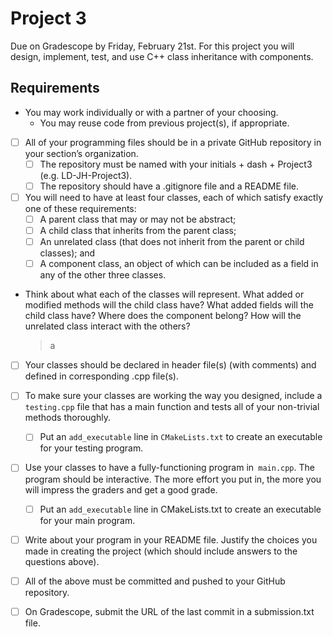 # Project 3
Due on Gradescope by Friday, February 21st.
For this project you will design, implement, test, and use C++ class inheritance with components.

## Requirements
- You may work individually or with a partner of your choosing.
    - You may reuse code from previous project(s), if appropriate.
    
-[ ] All of your programming files should be in a private GitHub repository in your section’s organization.
    -[ ]  The repository must be named with your initials + dash + Project3 (e.g. LD-JH-Project3).
    -[ ]  The repository should have a .gitignore file and a README file.
    
-[ ]  You will need to have at least four classes, each of which satisfy exactly one of these requirements:
    -[ ]  A parent class that may or may not be abstract;
    -[ ]  A child class that inherits from the parent class;
    -[ ]  An unrelated class (that does not inherit from the parent or child classes); and
    -[ ]  A component class, an object of which can be included as a field in any of the other three classes.
    
- Think about what each of the classes will represent. 
What added or modified methods will the child class have? 
What added fields will the child class have? 
Where does the component belong? 
How will the unrelated class interact with the others?
    >a

-[ ]  Your classes should be declared in header file(s) (with comments) and defined in corresponding .cpp file(s).

-[ ]  To make sure your classes are working the way you designed, include a `testing.cpp` file that has a main function 
and tests all of your non-trivial methods thoroughly.
    -[ ]  Put an `add_executable` line in `CMakeLists.txt` to create an executable for your testing program.
    
-[ ]  Use your classes to have a fully-functioning program in` main.cpp`. The program should be interactive.
The more effort you put in, the more you will impress the graders and get a good grade.
    -[ ]  Put an `add_executable` line in CMakeLists.txt to create an executable for your main program.
    
-[ ]  Write about your program in your README file. Justify the choices you made in creating the project
(which should include answers to the questions above).

-[ ] All of the above must be committed and pushed to your GitHub repository.

-[ ]  On Gradescope, submit the URL of the last commit in a submission.txt file.